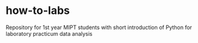 # how-to-labs
Repository for 1st year MIPT students with short introduction of Python for laboratory practicum data analysis
